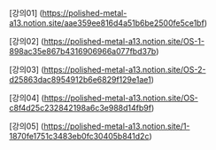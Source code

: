 [강의01] (https://polished-metal-a13.notion.site/aae359ee816d4a51b6be2500fe5ce1bf)

[강의02] (https://polished-metal-a13.notion.site/OS-1-898ac35e867b4316906966a077fbd37b)

[강의03] (https://polished-metal-a13.notion.site/OS-2-d25863dac8954912b6e6829f129e1ae1)

[강의04] (https://polished-metal-a13.notion.site/OS-c8f4d25c232842198a6c3e988d14fb9f)

[강의05] (https://polished-metal-a13.notion.site/1-1870fe1751c3483eb0fc30405b841d2c)
